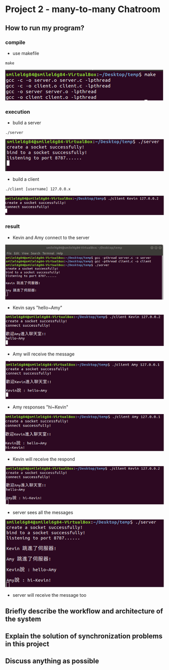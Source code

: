 # Project 2 - many-to-many Chatroom
## How to run my program?
### compile
* use makefile
```
make
```
![image](https://github.com/YeeHsun/chatroom/blob/main/image/makefile.PNG?raw=true)
### execution
* bulid a server
```
./server
```
![image](https://github.com/YeeHsun/chatroom/blob/main/image/server.PNG?raw=true)
* build a client
```
./client [username] 127.0.0.x
```
![image](https://github.com/YeeHsun/chatroom/blob/main/image/client.PNG?raw=true)
### result
* Kevin and Amy connect to the server

![image](https://github.com/YeeHsun/chatroom/blob/main/image/jump%20in%20server2.PNG?raw=true)

* Kevin says "hello~Amy"

![image](https://github.com/YeeHsun/chatroom/blob/main/image/Kevin%20said.PNG?raw=true)
* Amy will receive the message

![image](https://github.com/YeeHsun/chatroom/blob/main/image/Amy%20recv%20message.PNG?raw=true)
* Amy responses "hi~Kevin"

![image](https://github.com/YeeHsun/chatroom/blob/main/image/Amy%20response.PNG?raw=true)

* Kevin will receive the respond

![image](https://github.com/YeeHsun/chatroom/blob/main/image/Kevin%20recv%20message.PNG?raw=true)

* server sees all the messages

![image](https://github.com/YeeHsun/chatroom/blob/main/image/server%20chatroom2.PNG?raw=true)

* server will receive the message too
## Briefly describe the workflow and architecture of the system
## Explain the solution of synchronization problems in this project
## Discuss anything as possible
